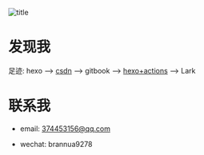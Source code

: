 ![title](https://s3.ax1x.com/2021/01/27/szwxfK.jpg)

# 发现我

足迹: hexo --> [csdn](https://blog.csdn.net/Brannua/) --> gitbook --> [hexo+actions](https://brannua.github.io/) --> Lark

# 联系我

- email: 374453156@qq.com

- wechat: brannua9278


